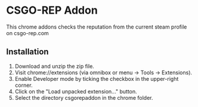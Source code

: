 # CSGO-REP Addon

This chrome addons checks the reputation from the current steam profile on csgo-rep.com

## Installation

1. Download and unzip the zip file.
2. Visit chrome://extensions (via omnibox or menu -> Tools -> Extensions).
3. Enable Developer mode by ticking the checkbox in the upper-right corner.
4. Click on the "Load unpacked extension..." button.
5. Select the directory csgorepaddon in the chrome folder.
